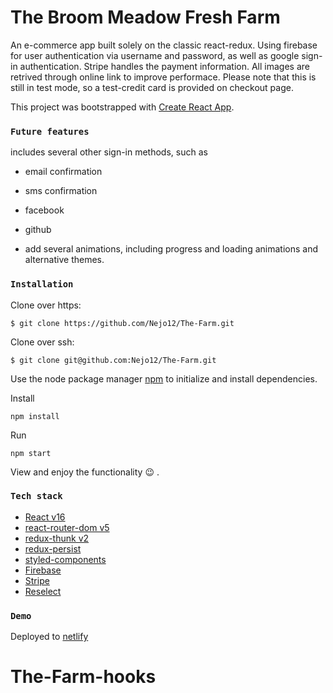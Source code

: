 # The Broom Meadow Fresh Farm

An e-commerce app built solely on the classic react-redux.
Using firebase for user authentication via username and password, as well as google sign-in authentication.
Stripe handles the payment information. All images are retrived through online link to improve performace. Please note that this is still in test mode, so a test-credit card is provided on checkout page.

This project was bootstrapped with [Create React App](https://github.com/facebook/create-react-app).

### `Future features`

includes several other sign-in methods, such as

- email confirmation
- sms confirmation
- facebook
- github

- add several animations, including progress and loading animations and alternative themes.

### `Installation`

Clone over https:

```
$ git clone https://github.com/Nejo12/The-Farm.git
```

Clone over ssh:

```
$ git clone git@github.com:Nejo12/The-Farm.git
```

Use the node package manager [npm](https://www.npmjs.com/) to initialize and install dependencies.

Install

```
npm install
```

Run

```
npm start
```

View and enjoy the functionality :wink: .

### `Tech stack`

- [React v16](https://reactjs.org/)
- [react-router-dom v5](https://www.npmjs.com/package/react-router-dom)
- [redux-thunk v2](https://www.npmjs.com/package/redux-thunk)
- [redux-persist](https://github.com/rt2zz/redux-persist)
- [styled-components](https://styled-components.com/)
- [Firebase](https://firebase.google.com/)
- [Stripe](https://stripe.com)
- [Reselect](https://github.com/reduxjs/reselect)

### `Demo`

Deployed to [netlify](https://ourfarm.netlify.com/)

# The-Farm-hooks
